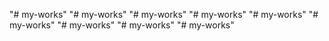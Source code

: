"# my-works" 
"# my-works" 
"# my-works" 
"# my-works" 
"# my-works" 
"# my-works" 
"# my-works" 
"# my-works" 
"# my-works" 
